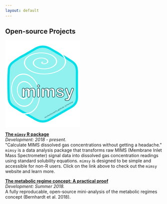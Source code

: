 ```yaml
---
layout: default
---
```


## Open-source Projects  

<img src="images/logo.png" align = "center" width = "240" /> 

**[The `mimsy` R package](https://michelleckelly.github.io/mimsy/)**  
_Development: 2018 - present._  
"Calculate MIMS dissolved gas concentrations without getting a headache."  
`mimsy` is a data analysis package that transforms raw MIMS (Membrane Inlet Mass Spectrometer) signal data into dissolved gas concentration readings using standard solubility equations. `mimsy` is designed to be simple and accessible for non-R users. Click on the link above to check out the `mimsy` website and learn more.

**[The metabolic regime concept: A practical proof](https://github.com/michelleckelly/Kelly_dcei/blob/master/FinalProject/FinalProject.pdf)**  
_Development: Summer 2018._  
A fully reproducable, open-source mini-analysis of the metabolic regimes concept (Bernhardt et al. 2018). 
